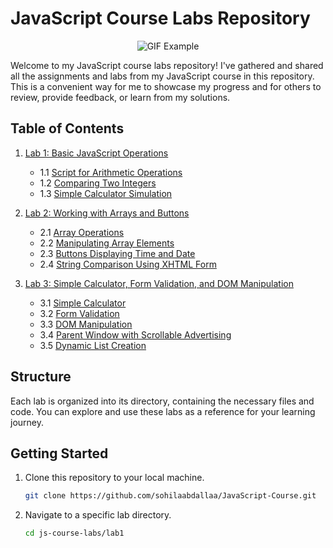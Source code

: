 # JavaScript Course Labs Repository

<div align='center'>

![GIF Example](https://media.giphy.com/media/v1.Y2lkPTc5MGI3NjExbWc1NmRqczNmbTR4azMxYXNmMGJsYnYwOHFvenZqN2JudmNvcnpuZiZlcD12MV9pbnRlcm5hbF9naWZfYnlfaWQmY3Q9Zw/SvFocn0wNMx0iv2rYz/giphy.gif)
</div>


Welcome to my JavaScript course labs repository!
I've gathered and shared all the assignments and labs from my JavaScript course in this repository.
This is a convenient way for me to showcase my progress and for others to review, provide feedback, or learn from my solutions.

## Table of Contents

1. [Lab 1: Basic JavaScript Operations](lab1/)
    - 1.1 [Script for Arithmetic Operations](lab1/script1.js)
    - 1.2 [Comparing Two Integers](lab1/script2.js)
    - 1.3 [Simple Calculator Simulation](lab1/script3.js)

2. [Lab 2: Working with Arrays and Buttons](lab2/)
    - 2.1 [Array Operations](lab2/script1.js)
    - 2.2 [Manipulating Array Elements](lab2/script2.js)
    - 2.3 [Buttons Displaying Time and Date](lab2/script3.js)
    - 2.4 [String Comparison Using XHTML Form](lab2/script4.js)

3. [Lab 3: Simple Calculator, Form Validation, and DOM Manipulation](lab3/)
    - 3.1 [Simple Calculator](lab3/script1.js)
    - 3.2 [Form Validation](lab3/script2.js)
    - 3.3 [DOM Manipulation](lab3/script3.js)
    - 3.4 [Parent Window with Scrollable Advertising](lab3/script4.js)
    - 3.5 [Dynamic List Creation](lab3/script5.js)

## Structure

Each lab is organized into its directory, containing the necessary files and code.
You can explore and use these labs as a reference for your learning journey.

## Getting Started

1. Clone this repository to your local machine.
   ```bash
   git clone https://github.com/sohilaabdallaa/JavaScript-Course.git

1. Navigate to a specific lab directory.
   ```bash
   cd js-course-labs/lab1

